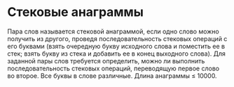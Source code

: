 # Стековые анаграммы
Пара слов называется стековой анаграммой, если одно слово можно получить из другого, проведя последовательность стековых операций с его буквами (взять очередную букву исходного слова и поместить ее в стек; взять букву из стека и добавить ее в конец выходного слова).
Для заданной пары слов требуется определить, можно ли выполнить последовательность стековых операций, переводящую первое слово во второе. Все буквы в слове различные.
Длина анаграммы ≤ 10000.

